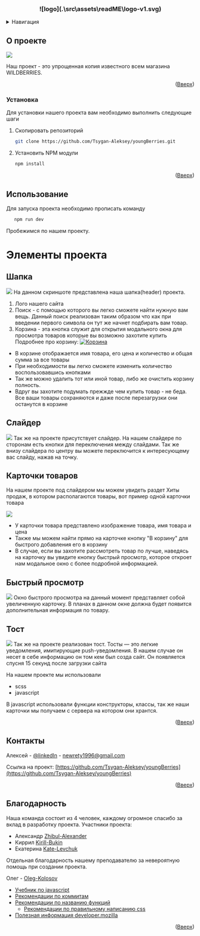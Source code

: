 <div id="top"></div>


    
  <h3 align="center">![logo](.\src\assets\readME\logo-v1.svg)</h3>

<details>
  <summary>Навигация</summary>
  <ol>
    <li>
      <a href="#О-проекте">О проекте</a>
    </li>
    <li><a href="#Установка">Установка</a></li>
    <li>
      <a href="#Использование">Использование</a>
    </li>
    <li>
        <a href="#project">Элементы проекта</a>
        <ul>
            <li><a href="#prerequisites">Шапка</a></li>
            <li><a href="#installation">Слайдер</a></li>
            <li><a href="#usage">Карточки товаров</a></li>
            <li><a href="#roadmap">Быстрый просмотр</a></li>
            <li><a href="#contributing">Тост</a></li>
        </ul>
    </li>
    <li><a href="#license">Благодарность</a></li>
    
  </ol>
</details>


## О проекте 

[![](.\src\assets\readME\wildberries.jpg)]()

Наш проект - это упрощенная копия известного всем магазина WILDBERRIES.

<p align="right">(<a href="#top">Вверх</a>)</p>

### Установка

Для установки нашего проекта вам необходимо выполнить следующие шаги

1. Скопировать репозиторий
   ```sh
   git clone https://github.com/Tsygan-Aleksey/youngBerries.git
   ```
2. Установить NPM модули
   ```sh
   npm install
   ```
<p align="right">(<a href="#top">Вверх</a>)</p>

<div id="usage"></div>

## Использование
Для запуска проекта необходимо прописать команду
```sh
   npm run dev
   ```
Пробежимся по нашем проекту.

# Элементы проекта

## Шапка
[![](.\src\assets\readME\header.jpg)]()
На данном скриншоте представлена наша шапка(header) проекта.
1. Лого нашего сайта
2. Поиск - с помощью которого вы легко сможете найти нужную вам вещь. Данный поиск реализован таким образом что как при введении первого символа он тут же начнет подбирать вам товар.
3. Корзина - эта кнопка служит для открытия модального окна для просмотра товаров которые вы возможно захотите купить
   Подробнее про корзину:
   [![Корзина](.\src\assets\readME\basket.jpg "Корзина")]()
  * В корзине отображается имя товара, его цена и количество и общая сумма за все товары
  * При необходимости вы легко сможете изменить количество воспользовавшись кнопками
  * Так же можно удалить тот или иной товар, либо же очистить корзину полность.
  * Вдруг вы захотите подумать прежжде чем купить товар - не беда.
 Все ваши товары сохраняются и даже после перезагрузки они останутся в корзине
## Слайдер
[![](.\src\assets\readME\slider.jpg)]()
 Так же на проекте присутствует слайдер. На нашем слайдере по сторонам есть кнопки для переключения между слайдами. Так же внизу слайдера по центру вы можете переключится к интересующему вас слайду, нажав на точку.

## Карточки товаров
На нашем проекте под слайдером мы можем увидеть раздет Хиты продаж, в котором располагаются товары, вот пример одной карточки товара

[![](.\src\assets\readME\card.jpg)]()
* У карточки товара представлено изображение товара, имя товара и цена
* Также мы можем найти прямо на карточке кнопку "В корзину" для быстрого добавления его в корзину
* В случае, если вы захотите рассмотреть товар по лучше, наведясь на карточку вы увидите кнопку быстрый просмотр, которое откроет нам модальное окно с более подробной информацией.

## Быстрый просмотр
[![](.\src\assets\readME\quick-view.jpg)]()
Окно быстрого просмотра на данный момент представляет собой увеличенную карточку. В планах в данном окне должна будет появится дополнительная информация по товару.


## Тост
[![](.\src\assets\readME\toast.jpg)]()
Так же на проекте реализован тост. Тосты — это легкие уведомления, имитирующие push-уведомления. В нашем случае он несет в себе информацию он том кем был созда сайт. Он появляется спусня 15 секунд после загрузки сайта


На нашем проекте мы использовали 
* scss
* javascript

В javascript использовали функции конструкторы, классы, так же наши карточки мы получаем с сервера на котором они хрантся.
<p align="right">(<a href="#top">Вверх</a>)</p>

## Контакты

Алексей - [@linkedIn](https://www.linkedin.com/in/aleksey-tsygan-978a6a228/) - newrety1996@gmail.com

Ссылка на проект: [https://github.com/Tsygan-Aleksey/youngBerries](https://github.com/Tsygan-Aleksey/youngBerries)

<p align="right">(<a href="#top">Вверх</a>)</p>



## Благодарность
Наша команда состоит из 4 человек, каждому огромное спасибо за вклад в разработку проекта.
    Участники проекта:

 * Александр [Zhibul-Alexander](https://github.com/Zhibul-Alexander)
 * Киррил [Kirill-Bukin](https://github.com/Kirill-Bukin)
 * Екатерина [Kate-Levchuk](https://github.com/Kate-Levchuk)


Отдельная благодарность нашему преподавателю за невероятную помощь при создании проекта.

Олег - [Oleg-Kolosov](https://github.com/Oleg-Kolosov)



* [Учебник по javascript](https://learn.javascript.ru/)
* [Рекомендации по коммитам](https://github.com/Oleg-Kolosov/Requirements-for-Commit-Names)
* [Рекомендации по названию функций](https://github.com/Oleg-Kolosov/Recommendations-for-naming-functions)
  * [Рекомендации по правильному написанию css](https://github.com/Oleg-Kolosov/Organization-css-property)
* [Полезная информация developer.mozilla](https://developer.mozilla.org/en-US/)

<p align="right">(<a href="#top">Вверх</a>)</p>
